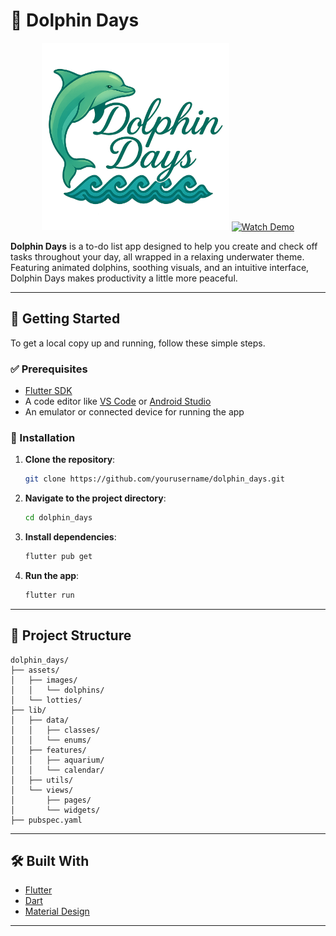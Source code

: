 # 🐬 Dolphin Days

<p align="center">
  <img src="assets/images/TitleLogo.png" alt="Dolphin Days Logo" width="300" />
  <a href="https://www.youtube.com/watch?v=your_video_id" target="_blank">
    <img src="https://youtube.com/shorts/xlLkMWvqyUU?feature=share" alt="Watch Demo" width="300" />
  </a>
</p>


**Dolphin Days** is a to-do list app designed to help you create and check off tasks throughout your day, all wrapped in a relaxing underwater theme. Featuring animated dolphins, soothing visuals, and an intuitive interface, Dolphin Days makes productivity a little more peaceful.

---

## 🚀 Getting Started

To get a local copy up and running, follow these simple steps.

### ✅ Prerequisites

- [Flutter SDK](https://flutter.dev/docs/get-started/install)
- A code editor like [VS Code](https://code.visualstudio.com/) or [Android Studio](https://developer.android.com/studio)
- An emulator or connected device for running the app

### 🔧 Installation

1. **Clone the repository**:
   ```bash
   git clone https://github.com/yourusername/dolphin_days.git
   ```

2. **Navigate to the project directory**:
   ```bash
   cd dolphin_days
   ```

3. **Install dependencies**:
   ```bash
   flutter pub get
   ```

4. **Run the app**:
   ```bash
   flutter run
   ```

---

## 📁 Project Structure

```plaintext
dolphin_days/
├── assets/
│   ├── images/
│   │   └── dolphins/
│   └── lotties/
├── lib/
│   ├── data/
│   │   ├── classes/
│   │   └── enums/
│   ├── features/
│   │   ├── aquarium/
│   │   └── calendar/
│   ├── utils/
│   └── views/
│       ├── pages/
│       └── widgets/
├── pubspec.yaml
```

---

## 🛠️ Built With

- [Flutter](https://flutter.dev/)
- [Dart](https://dart.dev/)
- [Material Design](https://m3.material.io/)

---
